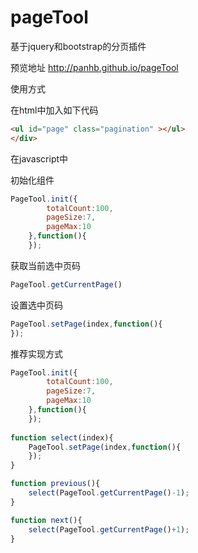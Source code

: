 pageTool
========

基于jquery和bootstrap的分页插件

预览地址   http://panhb.github.io/pageTool


使用方式

在html中加入如下代码
```html
<ul id="page" class="pagination" ></ul>
</div>
```

在javascript中

初始化组件
```js
PageTool.init({
		totalCount:100,
		pageSize:7, 
		pageMax:10 
	},function(){
	});
```

获取当前选中页码
```js
PageTool.getCurrentPage()
```

设置选中页码
```js
PageTool.setPage(index,function(){
});
```

推荐实现方式
```js
PageTool.init({
		totalCount:100,
		pageSize:7, 
		pageMax:10 
	},function(){
	});
	
function select(index){
	PageTool.setPage(index,function(){
	});
}

function previous(){
	select(PageTool.getCurrentPage()-1);
}

function next(){
	select(PageTool.getCurrentPage()+1);
}
```

